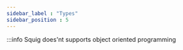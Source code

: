 ```yaml
---
sidebar_label : "Types"
sidebar_position : 5
---
```


:::info
Squig does'nt supports object oriented programming